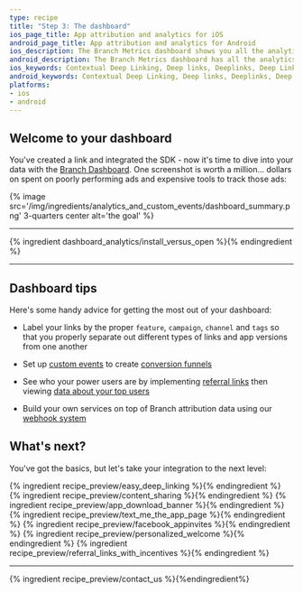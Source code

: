 ```yaml
---
type: recipe
title: "Step 3: The dashboard"
ios_page_title: App attribution and analytics for iOS
android_page_title: App attribution and analytics for Android
ios_description: The Branch Metrics dashboard shows you all the analytics for your iOS deep links. Track install attribution, measure marketing channels and ad campaigns.
android_description: The Branch Metrics dashboard has all the analytics for your Android deep links. Track install attribution, measure marketing channels and ad campaigns.
ios_keywords: Contextual Deep Linking, Deep links, Deeplinks, Deep Linking, Deeplinking, Deferred Deep Linking, Deferred Deeplinking, Google App Indexing, Google App Invites, Apple Universal Links, Apple Spotlight Search, Facebook App Links, AppLinks, Deepviews, Deep views, Attribution, Analytics, Dashboard, App Install, App Open, Conversion, iOS, objective-c, swift
android_keywords: Contextual Deep Linking, Deep links, Deeplinks, Deep Linking, Deeplinking, Deferred Deep Linking, Deferred Deeplinking, Google App Indexing, Google App Invites, Apple Universal Links, Apple Spotlight Search, Facebook App Links, AppLinks, Deepviews, Deep views, Attribution, Analytics, Dashboard, App Install, App Open, Conversion, Android
platforms:
- ios
- android
---
```


## Welcome to your dashboard

You've created a link and integrated the SDK - now it's time to dive into your data with the [Branch Dashboard](https://dashboard.branch.io). One screenshot is worth a million... dollars on spent on poorly performing ads and expensive tools to track those ads:

{% image src='/img/ingredients/analytics_and_custom_events/dashboard_summary.png' 3-quarters center alt='the goal' %}

-----

{% ingredient dashboard_analytics/install_versus_open %}{% endingredient %}

-----

## Dashboard tips

Here's some handy advice for getting the most out of your dashboard:

* Label your links by the proper `feature`, `campaign`, `channel` and `tags` so that you properly separate out different types of links and app versions from one another

* Set up [custom events](/recipes/advanced_referral_incentives/{{page.platform}}/#custom-events) to create [conversion funnels](/recipes/dashboard_pro_tips/{{page.platform}}/#funnels)

* See who your power users are by implementing [referral links](/recipes/referral_links_with_incentives/{{page.platform}}/) then viewing [data about your top users](/recipes/dashboard_pro_tips/{{page.platform}}/#influencers-your-best-users)

* Build your own services on top of Branch attribution data using our [webhook system](/recipes/webhooks_and_exporting_data/)



## What's next?

You've got the basics, but let's take your integration to the next level:

{% ingredient recipe_preview/easy_deep_linking %}{% endingredient %}
{% ingredient recipe_preview/content_sharing %}{% endingredient %}
{% ingredient recipe_preview/app_download_banner %}{% endingredient %}
{% ingredient recipe_preview/text_me_the_app_page %}{% endingredient %}
{% ingredient recipe_preview/facebook_appinvites %}{% endingredient %}
{% ingredient recipe_preview/personalized_welcome %}{% endingredient %}
{% ingredient recipe_preview/referral_links_with_incentives %}{% endingredient %}

-----

{% ingredient recipe_preview/contact_us %}{%endingredient%}
